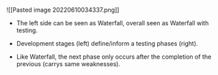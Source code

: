 ![[Pasted image 20220610034337.png]]


-   The left side can be seen as Waterfall, overall seen as Waterfall with testing. 
    
-   Development stages (left) define/inform a testing phases (right). 
    
-   Like Waterfall, the next phase only occurs after the completion of the previous (carrys same weaknesses).
    
